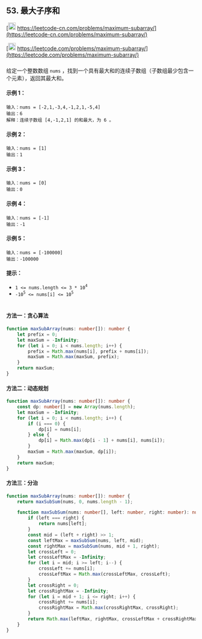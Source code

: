## 53. 最大子序和

[<img src="https://static.leetcode-cn.com/cn-mono-assets/production/assets/logo-dark-cn.c42314a8.svg" height="20" /> https://leetcode-cn.com/problems/maximum-subarray/](https://leetcode-cn.com/problems/maximum-subarray/)

[<img src="https://assets.leetcode.com/static_assets/public/webpack_bundles/images/logo-dark.e99485d9b.svg" height="20"/> https://leetcode.com/problems/maximum-subarray/](https://leetcode.com/problems/maximum-subarray/)

###

给定一个整数数组 `nums` ，找到一个具有最大和的连续子数组（子数组最少包含一个元素），返回其最大和。

#### 示例 1：

```
输入：nums = [-2,1,-3,4,-1,2,1,-5,4]
输出：6
解释：连续子数组 [4,-1,2,1] 的和最大，为 6 。
```

#### 示例 2：

```
输入：nums = [1]
输出：1
```

#### 示例 3：

```
输入：nums = [0]
输出：0
```

#### 示例 4：

```
输入：nums = [-1]
输出：-1
```

#### 示例 5：

```
输入：nums = [-100000]
输出：-100000
```

#### 提示：

-   `1 <= nums.length <= 3 * 10`<sup>`4`</sup>
-   `-10`<sup>`5`</sup>` <= nums[i] <= 10`<sup>`5`</sup>

#

#### 方法一：贪心算法

```ts
function maxSubArray(nums: number[]): number {
    let prefix = 0;
    let maxSum = -Infinity;
    for (let i = 0; i < nums.length; i++) {
        prefix = Math.max(nums[i], prefix + nums[i]);
        maxSum = Math.max(maxSum, prefix);
    }
    return maxSum;
}
```

#### 方法二：动态规划

```ts
function maxSubArray(nums: number[]): number {
    const dp: number[] = new Array(nums.length);
    let maxSum = -Infinity;
    for (let i = 0; i < nums.length; i++) {
        if (i === 0) {
            dp[i] = nums[i];
        } else {
            dp[i] = Math.max(dp[i - 1] + nums[i], nums[i]);
        }
        maxSum = Math.max(maxSum, dp[i]);
    }
    return maxSum;
}
```

#### 方法三：分治

```ts
function maxSubArray(nums: number[]): number {
    return maxSubSum(nums, 0, nums.length - 1);

    function maxSubSum(nums: number[], left: number, right: number): number {
        if (left === right) {
            return nums[left];
        }
        const mid = (left + right) >> 1;
        const leftMax = maxSubSum(nums, left, mid);
        const rightMax = maxSubSum(nums, mid + 1, right);
        let crossLeft = 0;
        let crossLeftMax = -Infinity;
        for (let i = mid; i >= left; i--) {
            crossLeft += nums[i];
            crossLeftMax = Math.max(crossLeftMax, crossLeft);
        }
        let crossRight = 0;
        let crossRightMax = -Infinity;
        for (let i = mid + 1; i <= right; i++) {
            crossRight += nums[i];
            crossRightMax = Math.max(crossRightMax, crossRight);
        }
        return Math.max(leftMax, rightMax, crossLeftMax + crossRightMax);
    }
}
```
